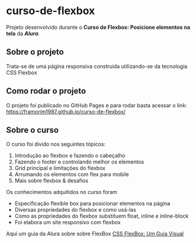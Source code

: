 # curso-de-flexbox
 Projeto desenvolvido durante o __Curso de Flexbox: Posicione elementos na tela__ da __*Alura*__.
 
 ## Sobre o projeto
 Trata-se de uma página responsiva construida utilizando-se da tecnologia CSS Flexbox
 
 ## Como rodar o projeto
 O projeto foi publicado no GitHub Pages e para rodar basta acessar o link: https://framorim1987.github.io/curso-de-flexbox/
 
  ## Sobre o curso
 O curso foi divido nos seguintes tópicos:
 1. Introdução ao flexbox e fazendo o cabeçalho
 2. Fazendo o footer e controlando melhor os elementos
 3. Grid principal e limitações do flexbox
 4. Arrumando os elementos com flex para mobile
 5. Mais sobre flexbox & desafios
 
 Os conhecimentos adquitidos no curso foram
 * Especificação flexible box para posicionar elementos na página
 * Diversas propriedades do flexbox e como usá-las
 * Como as propriedades do flexbox substituem float, inline e inline-block
 * Foi elabora um site responsivo com flexbox
 
 Aqui um guia da Alura sobre sobre FlexBox [CSS FlexBox: Um Guia Visual](https://www.alura.com.br/artigos/css-guia-do-flexbox?gclid=Cj0KCQiA_qD_BRDiARIsANjZ2LD0fVBHZpN0t28Xqn5mV5c1sdxXoURzbd8-uYA_mUActVrWp7oxcPYaApusEALw_wcB) 
